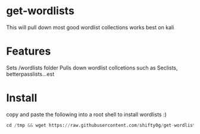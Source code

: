 # get-wordlists

This will pull down most good wordlist collections
works best on kali 

Features
=============
Sets /wordlists folder
Pulls down wordlist collcetions such as Seclists, betterpasslists...est

Install
========
copy and paste the following into a root shell to install wordlists :) 

```python
cd /tmp && wget https://raw.githubusercontent.com/shifty0g/get-wordlists/main/get-wordlists.sh && chmod +x get-wordlists.sh && ./get-wordlists.sh
```


